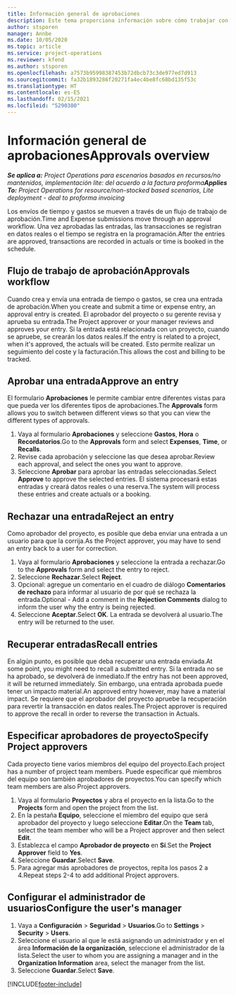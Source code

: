 ```yaml
---
title: Información general de aprobaciones
description: Este tema proporciona información sobre cómo trabajar con aprobaciones en Project Operations.
author: stsporen
manager: Annbe
ms.date: 10/05/2020
ms.topic: article
ms.service: project-operations
ms.reviewer: kfend
ms.author: stsporen
ms.openlocfilehash: a7573b95998387453b72dbcb73c3de977ed7d913
ms.sourcegitcommit: fa32b1893286f20271fa4ec4be8fc68bd135f53c
ms.translationtype: HT
ms.contentlocale: es-ES
ms.lasthandoff: 02/15/2021
ms.locfileid: "5290380"
---
```

# <a name="approvals-overview"></a><span data-ttu-id="d3ba3-103">Información general de aprobaciones</span><span class="sxs-lookup"><span data-stu-id="d3ba3-103">Approvals overview</span></span>

<span data-ttu-id="d3ba3-104">_**Se aplica a:** Project Operations para escenarios basados en recursos/no mantenidos, implementación lite: del acuerdo a la factura proforma_</span><span class="sxs-lookup"><span data-stu-id="d3ba3-104">_**Applies To:** Project Operations for resource/non-stocked based scenarios, Lite deployment - deal to proforma invoicing_</span></span>

<span data-ttu-id="d3ba3-105">Los envíos de tiempo y gastos se mueven a través de un flujo de trabajo de aprobación.</span><span class="sxs-lookup"><span data-stu-id="d3ba3-105">Time and Expense submissions move through an approval workflow.</span></span> <span data-ttu-id="d3ba3-106">Una vez aprobadas las entradas, las transacciones se registran en datos reales o el tiempo se registra en la programación.</span><span class="sxs-lookup"><span data-stu-id="d3ba3-106">After the entries are approved, transactions are recorded in actuals or time is booked in the schedule.</span></span>

## <a name="approvals-workflow"></a><span data-ttu-id="d3ba3-107">Flujo de trabajo de aprobación</span><span class="sxs-lookup"><span data-stu-id="d3ba3-107">Approvals workflow</span></span>
<span data-ttu-id="d3ba3-108">Cuando crea y envía una entrada de tiempo o gastos, se crea una entrada de aprobación.</span><span class="sxs-lookup"><span data-stu-id="d3ba3-108">When you create and submit a time or expense entry, an approval entry is created.</span></span> <span data-ttu-id="d3ba3-109">El aprobador del proyecto o su gerente revisa y aprueba su entrada.</span><span class="sxs-lookup"><span data-stu-id="d3ba3-109">The Project approver or your manager reviews and approves your entry.</span></span> <span data-ttu-id="d3ba3-110">Si la entrada está relacionada con un proyecto, cuando se apruebe, se crearán los datos reales.</span><span class="sxs-lookup"><span data-stu-id="d3ba3-110">If the entry is related to a project, when it's approved, the actuals will be created.</span></span> <span data-ttu-id="d3ba3-111">Esto permite realizar un seguimiento del coste y la facturación.</span><span class="sxs-lookup"><span data-stu-id="d3ba3-111">This allows the cost and billing to be tracked.</span></span> 

## <a name="approve-an-entry"></a><span data-ttu-id="d3ba3-112">Aprobar una entrada</span><span class="sxs-lookup"><span data-stu-id="d3ba3-112">Approve an entry</span></span>
<span data-ttu-id="d3ba3-113">El formulario **Aprobaciones** le permite cambiar entre diferentes vistas para que pueda ver los diferentes tipos de aprobaciones.</span><span class="sxs-lookup"><span data-stu-id="d3ba3-113">The **Approvals** form allows you to switch between different views so that you can view the different types of approvals.</span></span>
  
1. <span data-ttu-id="d3ba3-114">Vaya al formulario **Aprobaciones** y seleccione **Gastos**, **Hora** o **Recordatorios**.</span><span class="sxs-lookup"><span data-stu-id="d3ba3-114">Go to the **Approvals** form and select **Expenses**, **Time**, or **Recalls**.</span></span>
2. <span data-ttu-id="d3ba3-115">Revise cada aprobación y seleccione las que desea aprobar.</span><span class="sxs-lookup"><span data-stu-id="d3ba3-115">Review each approval, and select the ones you want to approve.</span></span>
3. <span data-ttu-id="d3ba3-116">Seleccione **Aprobar** para aprobar las entradas seleccionadas.</span><span class="sxs-lookup"><span data-stu-id="d3ba3-116">Select **Approve** to approve the selected entries.</span></span>
<span data-ttu-id="d3ba3-117">El sistema procesará estas entradas y creará datos reales o una reserva.</span><span class="sxs-lookup"><span data-stu-id="d3ba3-117">The system will process these entries and create actuals or a booking.</span></span>

## <a name="reject-an-entry"></a><span data-ttu-id="d3ba3-118">Rechazar una entrada</span><span class="sxs-lookup"><span data-stu-id="d3ba3-118">Reject an entry</span></span>
<span data-ttu-id="d3ba3-119">Como aprobador del proyecto, es posible que deba enviar una entrada a un usuario para que la corrija.</span><span class="sxs-lookup"><span data-stu-id="d3ba3-119">As the Project approver, you may have to send an entry back to a user for correction.</span></span>
  
1. <span data-ttu-id="d3ba3-120">Vaya al formulario **Aprobaciones** y seleccione la entrada a rechazar.</span><span class="sxs-lookup"><span data-stu-id="d3ba3-120">Go to the **Approvals** form and select the entry to reject.</span></span> 
2. <span data-ttu-id="d3ba3-121">Seleccione **Rechazar**.</span><span class="sxs-lookup"><span data-stu-id="d3ba3-121">Select **Reject**.</span></span>
3. <span data-ttu-id="d3ba3-122">Opcional: agregue un comentario en el cuadro de diálogo **Comentarios de rechazo** para informar al usuario de por qué se rechaza la entrada.</span><span class="sxs-lookup"><span data-stu-id="d3ba3-122">Optional - Add a comment in the **Rejection Comments** dialog to inform the user why the entry is being rejected.</span></span>
4. <span data-ttu-id="d3ba3-123">Seleccione **Aceptar**.</span><span class="sxs-lookup"><span data-stu-id="d3ba3-123">Select **OK**.</span></span> <span data-ttu-id="d3ba3-124">La entrada se devolverá al usuario.</span><span class="sxs-lookup"><span data-stu-id="d3ba3-124">The entry will be returned to the user.</span></span>
  
## <a name="recall-entries"></a><span data-ttu-id="d3ba3-125">Recuperar entradas</span><span class="sxs-lookup"><span data-stu-id="d3ba3-125">Recall entries</span></span>
<span data-ttu-id="d3ba3-126">En algún punto, es posible que deba recuperar una entrada enviada.</span><span class="sxs-lookup"><span data-stu-id="d3ba3-126">At some point, you might need to recall a submitted entry.</span></span> <span data-ttu-id="d3ba3-127">Si la entrada no se ha aprobado, se devolverá de inmediato.</span><span class="sxs-lookup"><span data-stu-id="d3ba3-127">If the entry has not been approved, it will be returned immediately.</span></span> <span data-ttu-id="d3ba3-128">Sin embargo, una entrada aprobada puede tener un impacto material.</span><span class="sxs-lookup"><span data-stu-id="d3ba3-128">An approved entry however, may have a material impact.</span></span> <span data-ttu-id="d3ba3-129">Se requiere que el aprobador del proyecto apruebe la recuperación para revertir la transacción en datos reales.</span><span class="sxs-lookup"><span data-stu-id="d3ba3-129">The Project approver is required to approve the recall in order to reverse the transaction in Actuals.</span></span>

## <a name="specify-project-approvers"></a><span data-ttu-id="d3ba3-130">Especificar aprobadores de proyecto</span><span class="sxs-lookup"><span data-stu-id="d3ba3-130">Specify Project approvers</span></span>
<span data-ttu-id="d3ba3-131">Cada proyecto tiene varios miembros del equipo del proyecto.</span><span class="sxs-lookup"><span data-stu-id="d3ba3-131">Each project has a number of project team members.</span></span> <span data-ttu-id="d3ba3-132">Puede especificar qué miembros del equipo son también aprobadores de proyectos.</span><span class="sxs-lookup"><span data-stu-id="d3ba3-132">You can specify which team members are also Project approvers.</span></span>

1. <span data-ttu-id="d3ba3-133">Vaya al formulario **Proyectos** y abra el proyecto en la lista.</span><span class="sxs-lookup"><span data-stu-id="d3ba3-133">Go to the **Projects** form and open the project from the list.</span></span>
2. <span data-ttu-id="d3ba3-134">En la pestaña **Equipo**, seleccione el miembro del equipo que será aprobador del proyecto y luego seleccione **Editar**.</span><span class="sxs-lookup"><span data-stu-id="d3ba3-134">On the **Team** tab, select the team member who will be a Project approver and then select **Edit**.</span></span>
3. <span data-ttu-id="d3ba3-135">Establezca el campo **Aprobador de proyecto** en **Sí**.</span><span class="sxs-lookup"><span data-stu-id="d3ba3-135">Set the **Project Approver** field to **Yes**.</span></span>
4. <span data-ttu-id="d3ba3-136">Seleccione **Guardar**.</span><span class="sxs-lookup"><span data-stu-id="d3ba3-136">Select **Save**.</span></span>
5. <span data-ttu-id="d3ba3-137">Para agregar más aprobadores de proyectos, repita los pasos 2 a 4.</span><span class="sxs-lookup"><span data-stu-id="d3ba3-137">Repeat steps 2-4 to add additional Project approvers.</span></span>

## <a name="configure-the-users-manager"></a><span data-ttu-id="d3ba3-138">Configurar el administrador de usuarios</span><span class="sxs-lookup"><span data-stu-id="d3ba3-138">Configure the user's manager</span></span>

1. <span data-ttu-id="d3ba3-139">Vaya a **Configuración** > **Seguridad** > **Usuarios**.</span><span class="sxs-lookup"><span data-stu-id="d3ba3-139">Go to **Settings** > **Security** > **Users**.</span></span>
2. <span data-ttu-id="d3ba3-140">Seleccione el usuario al que le está asignando un administrador y en el área **Información de la organización**, seleccione el administrador de la lista.</span><span class="sxs-lookup"><span data-stu-id="d3ba3-140">Select the user to whom you are assigning a manager and in the **Organization Information** area, select the manager from the list.</span></span> 
3. <span data-ttu-id="d3ba3-141">Seleccione **Guardar**.</span><span class="sxs-lookup"><span data-stu-id="d3ba3-141">Select **Save**.</span></span>




[!INCLUDE[footer-include](../includes/footer-banner.md)]